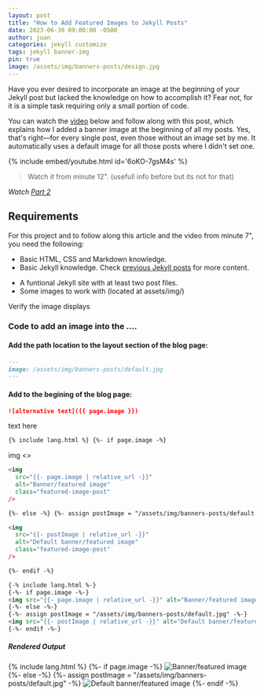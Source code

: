 ```yaml
---
layout: post
title: "How to Add Featured Images to Jekyll Posts"
date: 2023-06-30 09:00:00 -0500
author: juan
categories: jekyll customize
tags: jekyll banner-img
pin: true
image: /assets/img/banners-posts/design.jpg
---
```


Have you ever desired to incorporate an image at the beginning of your Jekyll post but lacked the knowledge on how to accomplish it? Fear not, for it is a simple task requiring only a small portion of code.

You can watch the [video](https://www.youtube.com/watch?v=6oKO-7gsM4s&t=725s) below and follow along with this post, which explains how I added a banner image at the beginning of all my posts. Yes, that's right—for every single post, even those without an image set by me. It automatically uses a default image for all those posts where I didn't set one.

{% include embed/youtube.html id='6oKO-7gsM4s' %}

> Watch it from minute 12". (usefull info before but its not for that)

_Watch [Part 2](https://www.youtube.com/watch?v=1GskmTFLrA4&t=0s)_

## Requirements

For this project and to follow along this article and the video from minute 7", you need the following:

- Basic HTML, CSS and Markdown knowledge.
- Basic Jekyll knowledge. Check [previous Jekyll posts](../../categories/jekyll/) for more content.
<!-- - Basic Jekyll knowledge. Check [previous Jekyll posts](https://docs.jpdiaz.dev/categories/jekyll/) for more content. -->
- A funtional Jekyll site with at least two post files.
- Some images to work with (located at assets/img/)

Verify the image displays

### Code to add an image into the ....

#### Add the path location to the layout section of the blog page:

```markdown
---
image: /assets/img/banners-posts/default.jpg
---
```

#### Add to the begining of the blog page:

```markdown
![alternative text]({{ page.image }})
```

text here

```markdown
{% include lang.html %} {%- if page.image -%}
```

img <>

```markdown
<img
  src="{{- page.image | relative_url -}}"
  alt="Banner/featured image"
  class="featured-image-post"
/>
```

```markdown
{%- else -%} {%- assign postImage = "/assets/img/banners-posts/default.jpg" -%}
```

```markdown
<img
  src="{{- postImage | relative_url -}}"
  alt="Default banner/featured image"
  class="featured-image-post"
/>
```

```markdown
{%- endif -%}
```

```markdown
{-% include lang.html %-}
{-%- if page.image -%-}
<img src="{{- page.image | relative_url -}}" alt="Banner/featured image" class="featured-image-post"/>
{-%- else -%-}
{-%- assign postImage = "/assets/img/banners-posts/default.jpg" -%-}
<img src="{{- postImage | relative_url -}}" alt="Default banner/featured image" class="featured-image-post"/>
{-%- endif -%-}
```

<h5>Rendered Output</h5>

{% include lang.html %} {%- if page.image -%}
<img
  src="{{- page.image | relative_url -}}"
  alt="Banner/featured image"
  class="featured-image-post"
/>
{%- else -%} {%- assign postImage = "/assets/img/banners-posts/default.jpg" -%}
<img
  src="{{- postImage | relative_url -}}"
  alt="Default banner/featured image"
  class="featured-image-post"
/>
{%- endif -%}
